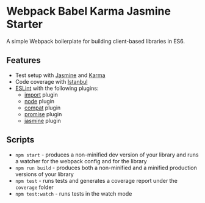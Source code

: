 # Webpack Babel Karma Jasmine Starter

A simple Webpack boilerplate for building client-based libraries in ES6.

## Features

* Test setup with [Jasmine](https://jasmine.github.io/) and [Karma](https://karma-runner.github.io/1.0/index.html)
* Code coverage with [Istanbul](https://istanbul.js.org)
* [ESLint](http://eslint.org/) with the following plugins:
  * [import](https://github.com/benmosher/eslint-plugin-import) plugin
  * [node](https://github.com/mysticatea/eslint-plugin-node) plugin
  * [compat](https://github.com/amilajack/eslint-plugin-compat) plugin
  * [promise](https://github.com/xjamundx/eslint-plugin-promise) plugin
  * [jasmine](https://github.com/tlvince/eslint-plugin-jasmine) plugin

## Scripts

* `npm start` - produces a non-minified dev version of your library and runs a watcher for the webpack config and for the library
* `npm run build` - produces both a non-minified and a minified production versions of your library
* `npm test` - runs tests and generates a coverage report under the `coverage` folder
* `npm test:watch` - runs tests in the watch mode
